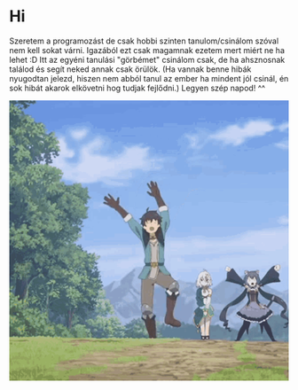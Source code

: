 # Hi
Szeretem a programozást de csak hobbi szinten tanulom/csinálom szóval nem kell sokat várni. Igazából ezt csak magamnak ezetem mert miért ne ha lehet :D 
Itt az egyéni tanulási "görbémet" csinálom csak, de ha ahsznosnak találod és segít neked annak csak örülök.
(Ha vannak benne hibák nyugodtan jelezd, hiszen nem abból tanul az ember ha mindent jól csinál, én sok hibát akarok elkövetni hog tudjak fejlődni.)
Legyen szép napod! ^^



![alt-text](https://github.com/GithubAigoo/MyGifs/blob/main/princess-connect-anime-wave.gif)
